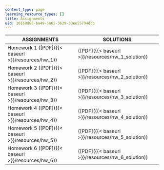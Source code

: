 ```yaml
---
content_type: page
learning_resource_types: []
title: Assignments
uid: 10160d88-ba49-5a62-3629-33ee55794dcb
---
```


| ASSIGNMENTS | SOLUTIONS |
| --- | --- |
| Homework 1 ([PDF]({{< baseurl >}}/resources/hw_1))  | ([PDF]({{< baseurl >}}/resources/hw_1_solution)) |
| Homework 2 ([PDF]({{< baseurl >}}/resources/hw_2)) | ([PDF]({{< baseurl >}}/resources/hw_2_solution)) |
| Homework 3 ([PDF]({{< baseurl >}}/resources/hw_3))  | ([PDF]({{< baseurl >}}/resources/hw_3_solution)) |
| Homework 4 ([PDF]({{< baseurl >}}/resources/hw_4)) | ([PDF]({{< baseurl >}}/resources/hw_4_solution)) |
| Homework 5 ([PDF]({{< baseurl >}}/resources/hw_5)) | ([PDF]({{< baseurl >}}/resources/hw_5_solution)) |
| Homework 6 ([PDF]({{< baseurl >}}/resources/hw_6)) | ([PDF]({{< baseurl >}}/resources/hw_6_solution))